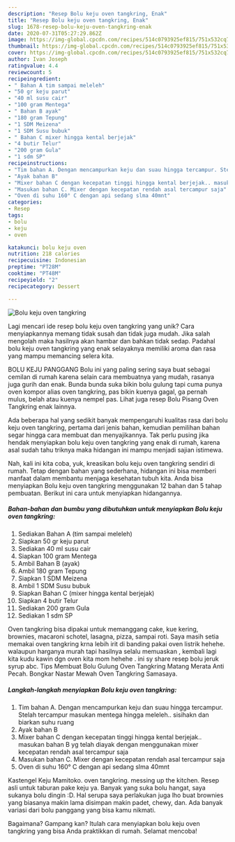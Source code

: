 ```yaml
---
description: "Resep Bolu keju oven tangkring, Enak"
title: "Resep Bolu keju oven tangkring, Enak"
slug: 1678-resep-bolu-keju-oven-tangkring-enak
date: 2020-07-31T05:27:29.862Z
image: https://img-global.cpcdn.com/recipes/514c0793925ef815/751x532cq70/bolu-keju-oven-tangkring-foto-resep-utama.jpg
thumbnail: https://img-global.cpcdn.com/recipes/514c0793925ef815/751x532cq70/bolu-keju-oven-tangkring-foto-resep-utama.jpg
cover: https://img-global.cpcdn.com/recipes/514c0793925ef815/751x532cq70/bolu-keju-oven-tangkring-foto-resep-utama.jpg
author: Ivan Joseph
ratingvalue: 4.4
reviewcount: 5
recipeingredient:
- " Bahan A tim sampai meleleh"
- "50 gr keju parut"
- "40 ml susu cair"
- "100 gram Mentega"
- " Bahan B ayak"
- "180 gram Tepung"
- "1 SDM Meizena"
- "1 SDM Susu bubuk"
- " Bahan C mixer hingga kental berjejak"
- "4 butir Telur"
- "200 gram Gula"
- "1 sdm SP"
recipeinstructions:
- "Tim bahan A. Dengan mencampurkan keju dan suau hingga tercampur. Stelah tercampur masukan mentega hingga meleleh.. sisihakn dan biarkan suhu ruang"
- "Ayak bahan B"
- "Mixer bahan C dengan kecepatan tinggi hingga kental berjejak.. masukan bahan B yg telah diayak dengan menggunakan mixer kecepatan rendah asal tercampur saja"
- "Masukan bahan C. Mixer dengan kecepatan rendah asal tercampur saja"
- "Oven di suhu 160° C dengan api sedang slma 40mnt"
categories:
- Resep
tags:
- bolu
- keju
- oven

katakunci: bolu keju oven 
nutrition: 218 calories
recipecuisine: Indonesian
preptime: "PT28M"
cooktime: "PT48M"
recipeyield: "2"
recipecategory: Dessert

---
```



![Bolu keju oven tangkring](https://img-global.cpcdn.com/recipes/514c0793925ef815/751x532cq70/bolu-keju-oven-tangkring-foto-resep-utama.jpg)

Lagi mencari ide resep bolu keju oven tangkring yang unik? Cara menyiapkannya memang tidak susah dan tidak juga mudah. Jika salah mengolah maka hasilnya akan hambar dan bahkan tidak sedap. Padahal bolu keju oven tangkring yang enak selayaknya memiliki aroma dan rasa yang mampu memancing selera kita.

BOLU KEJU PANGGANG Bolu ini yang paling sering saya buat sebagai cemilan di rumah karena selain cara membuatnya yang mudah, rasanya juga gurih dan enak. Bunda bunda suka bikin bolu gulung tapi cuma punya oven kompor alias oven tangkring, pas bikin kuenya gagal, ga pernah mulus, belah atau kuenya nempel pas. Lihat juga resep Bolu Pisang Oven Tangkring enak lainnya.

Ada beberapa hal yang sedikit banyak mempengaruhi kualitas rasa dari bolu keju oven tangkring, pertama dari jenis bahan, kemudian pemilihan bahan segar hingga cara membuat dan menyajikannya. Tak perlu pusing jika hendak menyiapkan bolu keju oven tangkring yang enak di rumah, karena asal sudah tahu triknya maka hidangan ini mampu menjadi sajian istimewa.


Nah, kali ini kita coba, yuk, kreasikan bolu keju oven tangkring sendiri di rumah. Tetap dengan bahan yang sederhana, hidangan ini bisa memberi manfaat dalam membantu menjaga kesehatan tubuh kita. Anda bisa menyiapkan Bolu keju oven tangkring menggunakan 12 bahan dan 5 tahap pembuatan. Berikut ini cara untuk menyiapkan hidangannya.

<!--inarticleads1-->

##### Bahan-bahan dan bumbu yang dibutuhkan untuk menyiapkan Bolu keju oven tangkring:

1. Sediakan  Bahan A (tim sampai meleleh)
1. Siapkan 50 gr keju parut
1. Sediakan 40 ml susu cair
1. Siapkan 100 gram Mentega
1. Ambil  Bahan B (ayak)
1. Ambil 180 gram Tepung
1. Siapkan 1 SDM Meizena
1. Ambil 1 SDM Susu bubuk
1. Siapkan  Bahan C (mixer hingga kental berjejak)
1. Siapkan 4 butir Telur
1. Sediakan 200 gram Gula
1. Sediakan 1 sdm SP


Oven tangkring bisa dipakai untuk memanggang cake, kue kering, brownies, macaroni schotel, lasagna, pizza, sampai roti. Saya masih setia memakai oven tangkring krna lebih irit di banding pakai oven listrik hehehe. walaupun harganya murah tapi hasilnya selalu memuaskan , kembali lagi kita kudu kawin dgn oven kita mom hehehe . ini sy share resep bolu jeruk syrup abc. Tips Membuat Bolu Gulung Oven Tangkring Matang Merata Anti Pecah. Bongkar Nastar Mewah Oven Tangkring Samasaya. 

<!--inarticleads2-->

##### Langkah-langkah menyiapkan Bolu keju oven tangkring:

1. Tim bahan A. Dengan mencampurkan keju dan suau hingga tercampur. Stelah tercampur masukan mentega hingga meleleh.. sisihakn dan biarkan suhu ruang
1. Ayak bahan B
1. Mixer bahan C dengan kecepatan tinggi hingga kental berjejak.. masukan bahan B yg telah diayak dengan menggunakan mixer kecepatan rendah asal tercampur saja
1. Masukan bahan C. Mixer dengan kecepatan rendah asal tercampur saja
1. Oven di suhu 160° C dengan api sedang slma 40mnt


Kastengel Keju Mamitoko. oven tangkring. messing up the kitchen. Resep asli untuk taburan pake keju ya. Banyak yang suka bolu hangat, saya sukanya bolu dingin :D. Hal serupa saya perlakukan juga lho buat brownies yang biasanya makin lama disimpan makin padet, chewy, dan. Ada banyak variasi dari bolu panggang yang bisa kamu nikmati. 

Bagaimana? Gampang kan? Itulah cara menyiapkan bolu keju oven tangkring yang bisa Anda praktikkan di rumah. Selamat mencoba!
